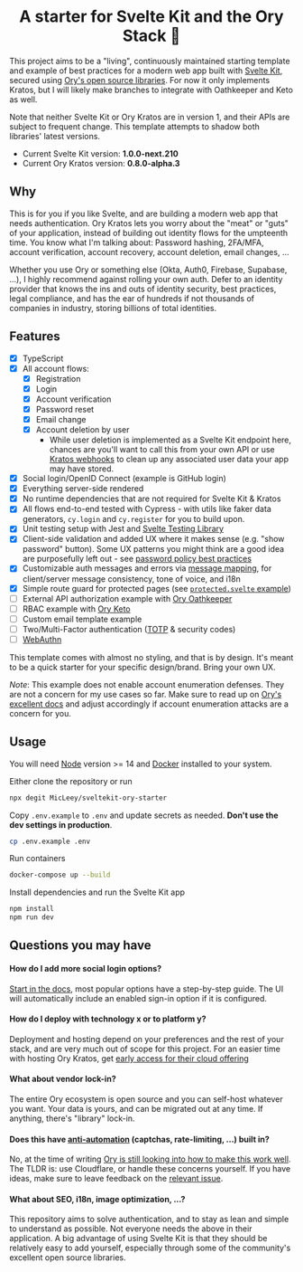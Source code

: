 <h1 align="center">A starter for Svelte Kit and the Ory Stack 🚀</h1>

This project aims to be a "living", continuously maintained starting template and example of best practices for a modern web app built with [Svelte Kit](https://kit.svelte.dev/), secured using [Ory's open source libraries](https://github.com/ory). For now it only implements Kratos, but I will likely make branches to integrate with Oathkeeper and Keto as well.

Note that neither Svelte Kit or Ory Kratos are in version 1, and their APIs are subject to frequent change. This template attempts to shadow both libraries' latest versions.

- Current Svelte Kit version: **1.0.0-next.210**
- Current Ory Kratos version: **0.8.0-alpha.3**

## Why

This is for you if you like Svelte, and are building a modern web app that needs authentication. Ory Kratos lets you worry about the "meat" or "guts" of your application, instead of building out identity flows for the umpteenth time. You know what I'm talking about: Password hashing, 2FA/MFA, account verification, account recovery, account deletion, email changes, ...

Whether you use Ory or something else (Okta, Auth0, Firebase, Supabase, ...), I highly recommend against rolling your own auth. Defer to an identity provider that knows the ins and outs of identity security, best practices, legal compliance, and has the ear of hundreds if not thousands of companies in industry, storing billions of total identities.

## Features

- [x] TypeScript
- [x] All account flows:
	- [x] Registration
	- [x] Login
	- [x] Account verification
	- [x] Password reset
	- [x] Email change
	- [x] Account deletion by user
		- While user deletion is implemented as a Svelte Kit endpoint here,
chances are you'll want to call this from your own API or use [Kratos webhooks](https://www.ory.sh/kratos/docs/guides/integration-with-other-systems-using-web-hooks)
to clean up any associated user data your app may have stored.
- [x] Social login/OpenID Connect (example is GitHub login)
- [x] Everything server-side rendered
- [x] No runtime dependencies that are not required for Svelte Kit & Kratos
- [x] All flows end-to-end tested with Cypress - with utils like faker data generators, `cy.login` and `cy.register` for you to build upon.
- [x] Unit testing setup with Jest and [Svelte Testing Library](https://testing-library.com/docs/svelte-testing-library/intro/)
- [x] Client-side validation and added UX where it makes sense (e.g. "show password" button). Some UX patterns you might think are a good idea are purposefully left out - see [password policy best practices](https://www.ory.sh/kratos/docs/concepts/security/#password-policy-best-practices)
- [x]  Customizable auth messages and errors via [message mapping](https://github.com/MicLeey/sveltekit-ory-starter/blob/main/src/lib/util/map-message.ts), for client/server message consistency, tone of voice, and i18n
- [x] Simple route guard for protected pages (see [`protected.svelte` example](https://github.com/MicLeey/sveltekit-ory-starter/blob/main/src/routes/protected.svelte))
- [ ] External API authorization example with [Ory Oathkeeper](https://github.com/ory/oathkeeper)
- [ ] RBAC example with [Ory Keto](https://github.com/ory/keto)
- [ ] Custom email template example
- [ ] Two/Multi-Factor authentication ([TOTP](https://en.wikipedia.org/wiki/Time-based_One-Time_Password)  & security codes)
- [ ] [WebAuthn](https://en.wikipedia.org/wiki/WebAuthn)

This template comes with almost no styling, and that is by design. It's meant to be a quick starter for your specific design/brand. Bring your own UX.

*Note*: This example does not enable account enumeration defenses. They are not a concern for my use cases so far. Make sure to read up on [Ory's excellent docs](https://www.ory.sh/kratos/docs/concepts/security/#account-enumeration-attacks) and adjust accordingly if account enumeration attacks are a concern for you.



## Usage

You will need [Node](https://nodejs.org/en/) version >= 14 and [Docker](https://www.docker.com/) installed to your system.

Either clone the repository or run
```bash
npx degit MicLeey/sveltekit-ory-starter
```

Copy `.env.example` to `.env` and update secrets as needed. **Don't use the dev settings in production**.
```bash
cp .env.example .env
```


Run containers
```bash
docker-compose up --build
```

Install dependencies and run the Svelte Kit app
```bash
npm install
npm run dev
```



## Questions you may have

#### How do I add more social login options?
[Start in the docs](https://www.ory.sh/kratos/docs/guides/sign-in-with-github-google-facebook-linkedin), most popular options have a step-by-step guide. The UI will automatically include an enabled sign-in option if it is configured.

#### How do I deploy with technology x or to platform y?
Deployment and hosting depend on your preferences and the rest of your stack, and are very much out of scope for this project. For an easier time with hosting Ory Kratos, get [early access for their cloud offering](https://www.ory.sh/pricing)

#### What about vendor lock-in?
The entire Ory ecosystem is open source and you can self-host whatever you want. Your data is yours, and can be migrated out at any time. If anything, there's "library" lock-in.

#### Does this have [anti-automation](https://www.ory.sh/kratos/docs/concepts/security/#anti-automation) (captchas, rate-limiting, ...) built in?
No, at the time of writing [Ory is still looking into how to make this work well](https://github.com/ory/kratos/issues/138). The TLDR is: use Cloudflare, or handle these concerns yourself. If you have ideas, make sure to leave feedback on the [relevant issue](https://www.ory.sh/kratos/docs/concepts/security/#anti-automation).

#### What about SEO, i18n, image optimization, ...?
This repository aims to solve authentication, and to stay as lean and simple to understand as possible. Not everyone needs the above in their application. A big advantage of using Svelte Kit is that they should be relatively easy to add yourself, especially through some of the community's excellent open source libraries.
